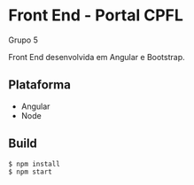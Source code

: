 # Front End - Portal CPFL
Grupo 5

Front End desenvolvida em Angular e Bootstrap.

## Plataforma
- Angular
- Node

## Build

```
$ npm install
$ npm start
```
